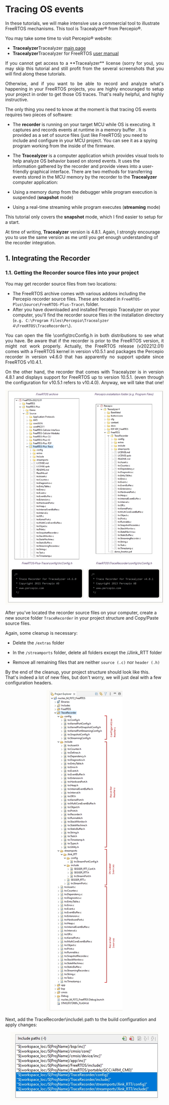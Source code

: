 # Tracing OS events

In these tutorials, we will make intensive use a commercial tool to illustrate FreeRTOS mechanisms. This tool is Tracealyzer® from Percepio®.

You may take some time to visit Percepio® website:

- **Tracealyzer**Tracealyzer [main page](https://percepio.com/tracealyzer/)
- **Tracealyzer**Tracealyzer for FreeRTOS [user manual](https://percepio.com/getstarted/latest/html/freertos.html)
<p align="justify">
If you cannot get access to a **Tracealyzer** license (sorry for you), you may skip this tutorial and still profit from the several screenshots that you will find along these tutorials.
</p>
<p align="justify">
Otherwise, and if you want to be able to record and analyze what's happening in your FreeRTOS projects, you are highly encouraged to setup your project in order to get those OS traces. That's really helpful, and highly instructive.
</p>
The only thing you need to know at the moment is that tracing OS events requires two pieces of software:

- The **recorder** is running on your target MCU while OS is executing. It captures and records events at runtime in a memory buffer . It is provided as a set of source files (just like FreeRTOS) you need to include and configure in your MCU project. You can see it as a spying program working from the inside of the firmware.

- The **Tracealyzer** is a computer application which provides visual tools to help analyze OS behavior based on stored events. It uses the information gathered by the recorder and provide views into a user-friendly graphical interface.
There are two methods for transferring events stored in the MCU memory by the recorder to the **Tracealyzer** computer application:
- Using a memory dump from the debugger while program execution is suspended (**snapshot** mode)

- Using a real-time streaming while program executes (**streaming** mode)

This tutorial only covers the **snapshot** mode, which I find easier to setup for a start.

At time of writing, **Tracealyzer** version is 4.8.1. Again, I strongly encourage you to use the same version as me until you get enough understanding of the recorder integration.

## 1. Integrating the Recorder
### 1.1. Getting the Recorder source files into your project
You may get recorder source files from two locations:
- The FreeRTOS archive comes with various addons including the Percepio recorder source files. These are located in `FreeRTOS-Plus\Source\FreeRTOS-Plus-Trace\` folder.
- After you have downloaded and installed Percepio Tracealyzer on your computer, you'll find the recorder source files in the installation directory (`e.g. C:\Program Files\Percepio\Tracealyzer 4\FreeRTOS\TraceRecorder\`).
<p align="justify">
You can open the file \config\trcConfig.h in both distributions to see what you have. Be aware that if the recorder is prior to the FreeRTOS version, it might not work properly. Actually, the FreeRTOS release (v202212.01) comes with a FreeRTOS kernel in version  v10.5.1 and packages the Percepio recorder in version v4.6.0 that has apparently no support update since FreeRTOS v10.4.1.
</p>
<p align="justify">
On the other hand, the recorder that comes with Tracealyzer is in version 4.8.1 and displays support for FreeRTOS up to version 10.5.1. (even through the configuration for v10.5.1 refers to v10.4.0). Anyway, we will take that one!
</p>

<div align="center">
  <img src="Image\1.jpeg" alt="Centered Image" />
</div>

After you've located the recorder source files on your computer, create a new source folder `TraceRecorder` in your project structure and Copy/Paste source files.

Again, some cleanup is necessary:

- Delete the `/extras` folder

- In the `/streamports` folder, delete all folders except the /Jlink_RTT folder

- Remove all remaining files that are neither `source (.c)` nor `header (.h)`

By the end of the cleanup, your project structure should look like this. That's indeed a lot of new files, but don't worry, we will just deal with a few configuration headers.

<div align="center">
  <img src="Image\2.jpeg" alt="Centered Image" />
</div>

Next, add the TraceRecorder\include\ path to the build configuration and apply changes:

<div align="center">
  <img src="Image\3.jpeg" alt="Centered Image" />
</div>
